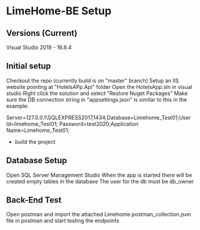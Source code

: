 # LimeHome-BE Setup

 

## Versions (Current)

Visual Studio 2019 - 16.6.4

 

## Initial setup


	
Checkout the repo (currently build is on "master" branch) 
	Setup an IIS website pointing at "HotelsAPp.Api" folder 
	Open the HotelsApp.sln in visual studio 
	Right click the solution and select "Restore Nuget Packages" 
	Make sure the DB connection string in "appsettings.json" is similar to this in the example: 

Server=127.0.0.1\\SQLEXPRESS2017,1434;Database=Limehome_Test01;User Id=limehome_Test01; Password=test2020;Application Name=Limehome_Test01;

- build the project

## Database Setup


	
Open SQL Server Management Studio 
	When the app is started there will be created empty tables in the database
	The user for the db must be db_owner


## Back-End Test


	
Open postman and import the attached Limehome.postman_collection.json file in postman and start testing the endpoints
